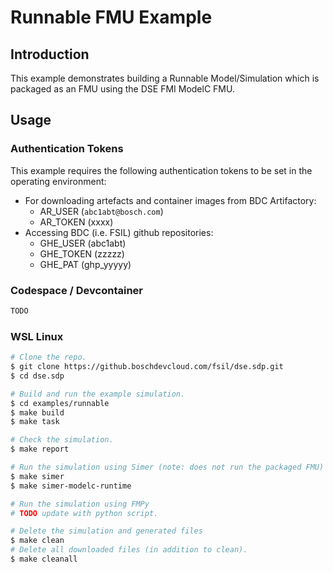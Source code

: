 # Runnable FMU Example

## Introduction

This example demonstrates building a Runnable Model/Simulation which is packaged
as an FMU using the DSE FMI ModelC FMU.


## Usage

### Authentication Tokens

This example requires the following authentication tokens to be set in the
operating environment:

* For downloading artefacts and container images from BDC Artifactory:
  * AR_USER (`abc1abt@bosch.com`)
  * AR_TOKEN (xxxx)
* Accessing BDC (i.e. FSIL) github repositories:
  * GHE_USER (abc1abt)
  * GHE_TOKEN (zzzzz)
  * GHE_PAT (ghp_yyyyy)

### Codespace / Devcontainer

```bash
TODO
```


### WSL Linux

```bash
# Clone the repo.
$ git clone https://github.boschdevcloud.com/fsil/dse.sdp.git
$ cd dse.sdp

# Build and run the example simulation.
$ cd examples/runnable
$ make build
$ make task

# Check the simulation.
$ make report

# Run the simulation using Simer (note: does not run the packaged FMU)
$ make simer
$ make simer-modelc-runtime

# Run the simulation using FMPy
# TODO update with python script.

# Delete the simulation and generated files
$ make clean
# Delete all downloaded files (in addition to clean).
$ make cleanall
```
